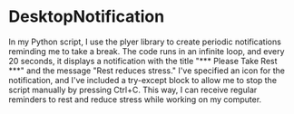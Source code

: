 # DesktopNotification
In my Python script, I use the plyer library to create periodic notifications reminding me to take a break. The code runs in an infinite loop, and every 20 seconds, it displays a notification with the title "*** Please Take Rest ***" and the message "Rest reduces stress." I've specified an icon for the notification, and I've included a try-except block to allow me to stop the script manually by pressing Ctrl+C. This way, I can receive regular reminders to rest and reduce stress while working on my computer.





